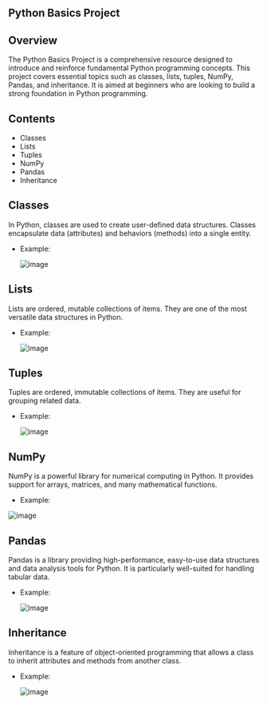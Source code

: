 ## Python Basics Project
## Overview
The Python Basics Project is a comprehensive resource designed to introduce and reinforce fundamental Python programming concepts. This project covers essential topics such as classes, lists, tuples, NumPy, Pandas, and inheritance. It is aimed at beginners who are looking to build a strong foundation in Python programming.

## Contents
- Classes
- Lists
- Tuples
- NumPy
- Pandas
- Inheritance
## Classes
In Python, classes are used to create user-defined data structures. Classes encapsulate data (attributes) and behaviors (methods) into a single entity.
- Example:
  
  ![image](https://github.com/Ifra-Zaib/Python-Practice-Codes/assets/172352661/636bd8ac-61ce-4f02-ba5e-66656237d6fc)
## Lists
 Lists are ordered, mutable collections of items. They are one of the most versatile data structures in Python.
- Example:
  
  ![image](https://github.com/Ifra-Zaib/Python-Practice-Codes/assets/172352661/d037c1c6-bce5-4804-9e26-1f05f31c69c4)
## Tuples
Tuples are ordered, immutable collections of items. They are useful for grouping related data.
- Example:
  
  ![image](https://github.com/Ifra-Zaib/Python-Practice-Codes/assets/172352661/9e9cf096-8e62-4e50-abe0-ef20966ddea1)
## NumPy
NumPy is a powerful library for numerical computing in Python. It provides support for arrays, matrices, and many mathematical functions.
- Example:
  
![image](https://github.com/Ifra-Zaib/Python-Practice-Codes/assets/172352661/a996041c-d27c-41d8-980b-a897815bac14)
## Pandas
Pandas is a library providing high-performance, easy-to-use data structures and data analysis tools for Python. It is particularly well-suited for handling tabular data.
- Example:
  
  ![image](https://github.com/Ifra-Zaib/Python-Practice-Codes/assets/172352661/db28a448-a813-4c3d-88ee-e248cf52f1f6)
## Inheritance
Inheritance is a feature of object-oriented programming that allows a class to inherit attributes and methods from another class.
- Example:
  
  ![image](https://github.com/Ifra-Zaib/Python-Practice-Codes/assets/172352661/ab696cd3-e423-4f0c-845d-7bff32d3bf24)
  






 

